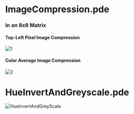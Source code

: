 # ImageCompression.pde
### In an 8x8 Matrix
#### Top-Left Pixel Image Compression
![1](https://user-images.githubusercontent.com/24845911/59444648-ac712900-8e17-11e9-8880-2048ec0616af.jpg)

#### Color Average Image Compression
![2](https://user-images.githubusercontent.com/24845911/59444649-ad09bf80-8e17-11e9-9cd2-6d33b9a4992f.jpg)

# HueInvertAndGreyscale.pde
![HueInvertAndGreyScale](https://user-images.githubusercontent.com/24845911/59445873-d3c8f580-8e19-11e9-8b1d-1a6694870f4b.gif)
